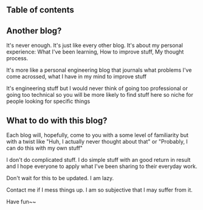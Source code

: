 ## Table of contents

## Another blog?

It's never enough. It's just like every other blog. It's about my personal experience: What I've been learning, How to improve stuff, My thought process.

It's more like a personal engineering blog that journals what problems I've come acrossed, what I have in my mind to improve stuff

It's engineering stuff but I would never think of going too professional or going too technical so you will be more likely to find stuff here so niche for people looking for specific things

## What to do with this blog?

Each blog will, hopefully, come to you with a some level of familiarity but with a twist like "Huh, I actually never thought about that" or "Probably, I can do this with my own stuff"

I don't do complicated stuff. I do simple stuff with an good return in result and I hope everyone to apply what I've been sharing to their everyday work.

Don't wait for this to be updated. I am lazy.

Contact me if I mess things up. I am so subjective that I may suffer from it.

Have fun~~
